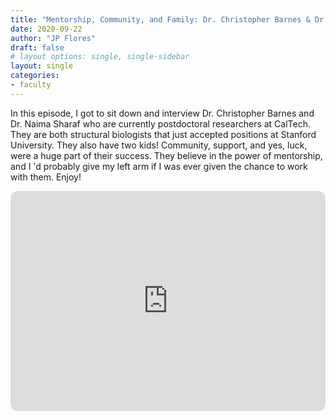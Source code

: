 ```yaml
---
title: "Mentorship, Community, and Family: Dr. Christopher Barnes & Dr. Naima Sharaf"
date: 2020-09-22
author: "JP Flores"
draft: false
# layout options: single, single-sidebar
layout: single
categories:
- faculty
---
```


In this episode, I got to sit down and interview Dr. Christopher Barnes and Dr. Naima Sharaf who are currently postdoctoral researchers at CalTech. They are both structural biologists that just accepted positions at Stanford University. They also have two kids! Community, support, and yes, luck, were a huge part of their success. They believe in the power of mentorship, and I 'd probably give my left arm if I was ever given the chance to work with them. Enjoy!

<iframe style="border-radius:12px" src="https://open.spotify.com/embed/episode/3jHINM8F8hQ23nSYlq7z1h?utm_source=generator&theme=0" width="100%" height="352" frameBorder="0" allowfullscreen="" allow="autoplay; clipboard-write; encrypted-media; fullscreen; picture-in-picture" loading="lazy"></iframe>

